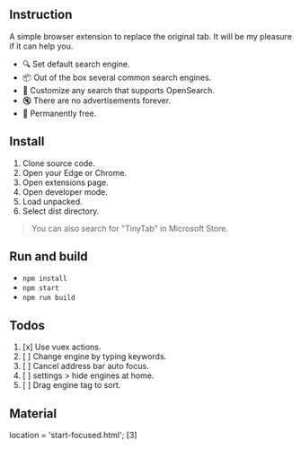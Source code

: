 ## Instruction

A simple browser extension to replace the original tab. It will be my pleasure if it can help you.

* 🔍 Set default search engine.
* 📦 Out of the box several common search engines.
* 🌌 Customize any search that supports OpenSearch.
* 🔇 There are no advertisements forever.
* 🌊 Permanently free.

## Install

1. Clone source code.
2. Open your Edge or Chrome.
3. Open extensions page.
4. Open developer mode.
5. Load unpacked.
6. Select dist directory.

> You can also search for "TinyTab" in Microsoft Store.

## Run and build

* `npm install`
* `npm start`
* `npm run build`

## Todos

1. [x] Use vuex actions.
2. [ ] Change engine by typing keywords.
3. [ ] Cancel address bar auto focus. 
4. [ ] settings > hide engines at home.
5. [ ] Drag engine tag to sort.

## Material

location = 'start-focused.html'; [3]
